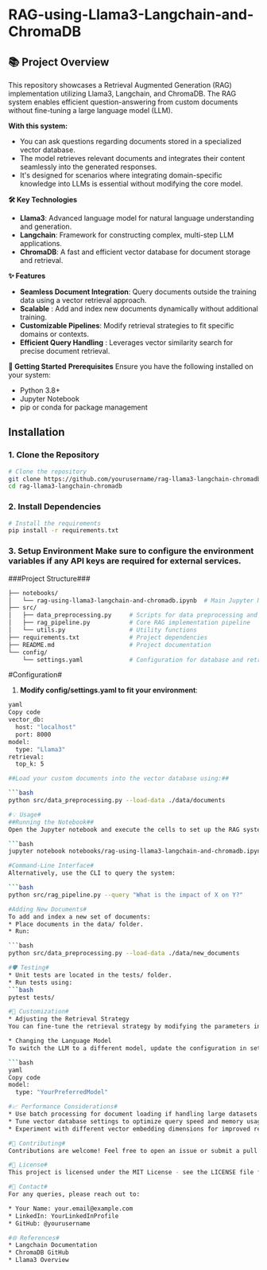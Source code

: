 # RAG-using-Llama3-Langchain-and-ChromaDB
## 📚 Project Overview
This repository showcases a Retrieval Augmented Generation (RAG) implementation utilizing Llama3, Langchain, and ChromaDB. The RAG system enables efficient question-answering from custom documents without fine-tuning a large language model (LLM).

**With this system:**

* You can ask questions regarding documents stored in a specialized vector database.
* The model retrieves relevant documents and integrates their content seamlessly into the generated responses.
* It's designed for scenarios where integrating domain-specific knowledge into LLMs is essential without modifying the core model.

**🛠️ Key Technologies**
* **Llama3**: Advanced language model for natural language understanding and generation.
* **Langchain**: Framework for constructing complex, multi-step LLM applications.
* **ChromaDB**: A fast and efficient vector database for document storage and retrieval.

**✨ Features**
* **Seamless Document Integration**: Query documents outside the training data using a vector retrieval approach.
* **Scalable** : Add and index new documents dynamically without additional training.
* **Customizable Pipelines**: Modify retrieval strategies to fit specific domains or contexts.
* **Efficient Query Handling** : Leverages vector similarity search for precise document retrieval.

**🚀 Getting Started**
**Prerequisites**
Ensure you have the following installed on your system:

* Python 3.8+
* Jupyter Notebook
* pip or conda for package management
  
## Installation

### 1. Clone the Repository

```bash
# Clone the repository
git clone https://github.com/yourusername/rag-llama3-langchain-chromadb.git
cd rag-llama3-langchain-chromadb
```

### 2. Install Dependencies

```bash
# Install the requirements
pip install -r requirements.txt
```

### 3. Setup Environment Make sure to configure the environment variables if any API keys are required for external services.
###Project Structure###

```bash
├── notebooks/
│   └── rag-using-llama3-langchain-and-chromadb.ipynb  # Main Jupyter Notebook for the project
├── src/
│   ├── data_preprocessing.py     # Scripts for data preprocessing and vectorization
│   ├── rag_pipeline.py           # Core RAG implementation pipeline
│   └── utils.py                  # Utility functions
├── requirements.txt              # Project dependencies
├── README.md                     # Project documentation
└── config/
    └── settings.yaml             # Configuration for database and retrieval parameters
```

#Configuration#
1. **Modify config/settings.yaml to fit your environment**:

```bash
yaml
Copy code
vector_db:
  host: "localhost"
  port: 8000
model:
  type: "Llama3"
retrieval:
  top_k: 5

##Load your custom documents into the vector database using:##

```bash
python src/data_preprocessing.py --load-data ./data/documents

#💡 Usage#
##Running the Notebook##
Open the Jupyter notebook and execute the cells to set up the RAG system:

```bash
jupyter notebook notebooks/rag-using-llama3-langchain-and-chromadb.ipynb

#Command-Line Interface#
Alternatively, use the CLI to query the system:

```bash
python src/rag_pipeline.py --query "What is the impact of X on Y?"

#Adding New Documents#
To add and index a new set of documents:
* Place documents in the data/ folder.
* Run:

```bash
python src/data_preprocessing.py --load-data ./data/new_documents

#🛡️ Testing#
* Unit tests are located in the tests/ folder.
* Run tests using:
```bash
pytest tests/

#🔧 Customization#
* Adjusting the Retrieval Strategy
You can fine-tune the retrieval strategy by modifying the parameters in config/settings.yaml. For instance, adjust the top_k parameter to return more or fewer documents based on relevance.

* Changing the Language Model
To switch the LLM to a different model, update the configuration in settings.yaml:

```bash
yaml
Copy code
model:
  type: "YourPreferredModel"

#📈 Performance Considerations#
* Use batch processing for document loading if handling large datasets.
* Tune vector database settings to optimize query speed and memory usage.
* Experiment with different vector embedding dimensions for improved retrieval accuracy.

#🤝 Contributing#
Contributions are welcome! Feel free to open an issue or submit a pull request if you have any ideas or improvements.

#📄 License#
This project is licensed under the MIT License - see the LICENSE file for details.

#📧 Contact#
For any queries, please reach out to:

* Your Name: your.email@example.com
* LinkedIn: YourLinkedInProfile
* GitHub: @yourusername

#🌐 References#
* Langchain Documentation
* ChromaDB GitHub
* Llama3 Overview


